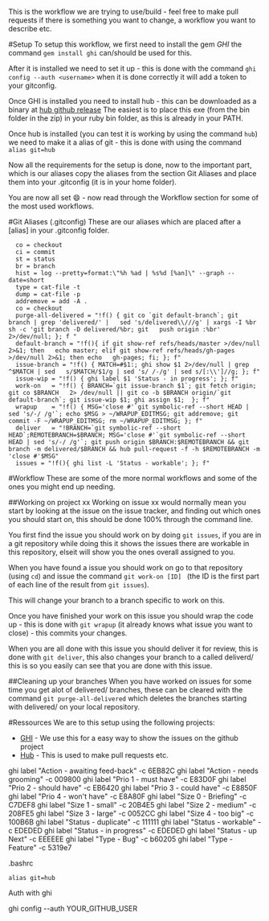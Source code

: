 This is the workflow we are trying to use/build - feel free to make pull requests if there is something you want to change, a workflow you want to describe etc.


#Setup 
 To setup this workflow, we first need to install the gem *GHI* the command `gem install ghi` can/should be used for this.

 After it is installed we need to set it up - this is done with the command `ghi config --auth <username>` when it is done correctly it will add a token to your gitconfig.

 Once GHI is installed you need to install hub - this can be downloaded as a binary at [hub github release](https://github.com/github/hub/releases) The easiest is to place this exe (from the bin folder in the zip) in your ruby bin folder, as this is already in your PATH.

 Once hub is installed (you can test it is working by using the command `hub`) we need to make it a alias of git - this is done with using the command `alias git=hub`

 Now all the requirements for the setup is done, now to the important part, which is our aliases copy the aliases from the section Git Aliases and place them into your .gitconfig  (it is in  your home folder).

 You are now all set :smile: - now read through the Workflow section for some of the most used workflows. 

#Git Aliases (.gitconfig) 
 These are our aliases which are placed after a [alias] in your .gitconfig folder.
```
  co = checkout
  ci = commit
  st = status
  br = branch
  hist = log --pretty=format:\"%h %ad | %s%d [%an]\" --graph --date=short
  type = cat-file -t
  dump = cat-file -p
  addremove = add -A .
  co = checkout
  purge-all-delivered = "!f() { git co `git default-branch`; git branch | grep 'delivered/' |   sed 's/delivered\\///g' | xargs -I %br sh -c 'git branch -D delivered/%br; git   push origin :%br' 2>/dev/null; }; f "
  default-branch = "!f(){ if git show-ref refs/heads/master >/dev/null 2>&1; then   echo master; elif git show-ref refs/heads/gh-pages >/dev/null 2>&1; then echo   gh-pages; fi; }; f"
  issue-branch = "!f() { MATCH=#$1:; ghi show $1 2>/dev/null | grep ^$MATCH | sed   s/$MATCH/$1/g | sed 's/ /-/g' | sed s/[:\\']//g; }; f"
  issue-wip = "!f() { ghi label $1 'Status - in progress'; }; f"
  work-on	= "!f() { BRANCH=`git issue-branch $1`; git fetch origin; git co $BRANCH   2> /dev/null || git co -b $BRANCH origin/`git default-branch`; git issue-wip $1; ghi assign $1;  }; f"
  wrapup    = "!f() { MSG='close #'`git symbolic-ref --short HEAD | sed 's/-/ /g'`; echo $MSG > ~/WRAPUP_EDITMSG; git addremove; git commit -F ~/WRAPUP_EDITMSG; rm ~/WRAPUP_EDITMSG; }; f"
  deliver   = "!BRANCH=`git symbolic-ref --short HEAD`;REMOTEBRANCH=$BRANCH; MSG='close #'`git symbolic-ref --short HEAD | sed 's/-/ /g'`; git push origin $BRANCH:$REMOTEBRANCH && git branch -m delivered/$BRANCH && hub pull-request -f -h $REMOTEBRANCH -m 'close #'$MSG"
  issues = "!f(){ ghi list -L 'Status - workable'; }; f"

```

#Workflow
These are some of the more normal workflows and some of the ones you might end up needing.

##Working on project xx
 Working on issue xx would normally mean you start by looking at the issue on the issue tracker, and finding out which ones you should start on, this should be done 100% through the command line.

 You first find the issue you should work on by doing `git issues`, if you are in a git repository while doing this it shows the issues there are workable in this repository, elseit will show you the ones overall assigned to you.

 When you have found a issue you should work on go to that repository (using `cd`)  and issue the command `git work-on [ID] ` (the ID is the first part of each line of the result from `git issues`).

 This will change your branch to a branch specific to work on this.

 Once you have finished your work on this issue you should wrap the code up - this is done with `git wrapup`  (it already knows what issue you want to close) - this commits your changes.

 When you are all done with this issue you should deliver it for review, this is done with `git deliver`, this also changes your branch to a called deliverd/ this is so you easily can see that you are done with this issue.

 ##Cleaning up your branches
 When you have worked on issues for some time you get alot of delivered/ branches, these can be cleared with the command `git purge-all-delivered` which deletes the branches starting with delivered/ on your local repository.


#Ressources
 We are to this setup using the following projects:
 - [GHI](https://github.com/stephencelis/ghi) - We use this for a easy way to show the issues on the github project
 - [Hub](https://github.com/github/hub) - This is used to make pull requests etc.


ghi label "Action - awaiting feed-back" -c 6EB82C
ghi label "Action - needs grooming"     -c 009800
ghi label "Prio 1 - must have"          -c E83D0F
ghi label "Prio 2 - should have"        -c EB6420
ghi label "Prio 3 - could have"         -c E8850F
ghi label "Prio 4 - won't have"         -c E8A80F
ghi label "Size 0 - Briefing"           -c C7DEF8
ghi label "Size 1 - small"              -c 20B4E5
ghi label "Size 2 - medium"             -c 208FE5
ghi label "Size 3 - large"              -c 0052CC
ghi label "Size 4 - too big"            -c 100B6B
ghi label "Status - duplicate"          -c 111111
ghi label "Status - workable"           -c EDEDED
ghi label "Status - in progress"        -c EDEDED
ghi label "Status - up Next"            -c EEEEEE
ghi label "Type - Bug"                  -c b60205
ghi label "Type - Feature"              -c 5319e7



.bashrc
```
alias git=hub
```

Auth with ghi 

ghi config --auth YOUR_GITHUB_USER
